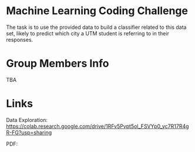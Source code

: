 # Machine Learning Coding Challenge
The task is to use the provided data to build a classifier related to this data set, likely to predict which city a UTM student is referring to in their responses.

# Group Members Info
TBA

# Links
Data Exploration: https://colab.research.google.com/drive/1RFv5Pvpt5ol_FSVYp0_yc7R17R4gR-FG?usp=sharing

PDF:
